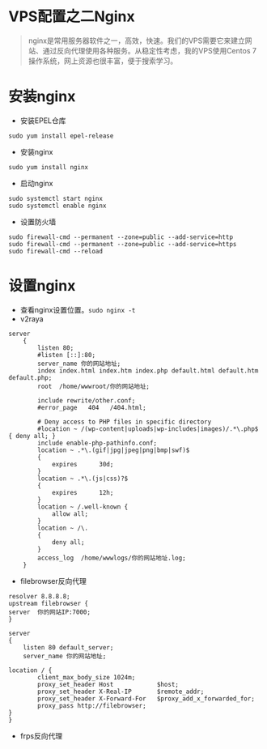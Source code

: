 # VPS配置之二Nginx

>nginx是常用服务器软件之一，高效，快速。我们的VPS需要它来建立网站、通过反向代理使用各种服务。从稳定性考虑，我的VPS使用Centos 7操作系统，网上资源也很丰富，便于搜索学习。

# 安装nginx
* 安装EPEL仓库
```
sudo yum install epel-release
```
* 安装nginx
```
sudo yum install nginx
```
* 启动nginx
```
sudo systemctl start nginx
sudo systemctl enable nginx
```
* 设置防火墙
```
sudo firewall-cmd --permanent --zone=public --add-service=http 
sudo firewall-cmd --permanent --zone=public --add-service=https
sudo firewall-cmd --reload
```
# 设置nginx
* 查看nginx设置位置。`sudo nginx -t`
* v2raya
```
server
    {
        listen 80;
        #listen [::]:80;
        server_name 你的网站地址;
        index index.html index.htm index.php default.html default.htm default.php;
        root  /home/wwwroot/你的网站地址;

        include rewrite/other.conf;
        #error_page   404   /404.html;

        # Deny access to PHP files in specific directory
        #location ~ /(wp-content|uploads|wp-includes|images)/.*\.php$ { deny all; }
        include enable-php-pathinfo.conf;
        location ~ .*\.(gif|jpg|jpeg|png|bmp|swf)$
        {
            expires      30d;
        }
        location ~ .*\.(js|css)?$
        {
            expires      12h;
        }
        location ~ /.well-known {
            allow all;
        }
        location ~ /\.
        {
            deny all;
        }
        access_log  /home/wwwlogs/你的网站地址.log;
    }

```
* filebrowser反向代理
```
resolver 8.8.8.8;
upstream filebrowser {
server  你的网站IP:7000;
}

server
{
    listen 80 default_server;
    server_name 你的网站地址;

location / {
        client_max_body_size 1024m;
        proxy_set_header Host            $host;
        proxy_set_header X-Real-IP       $remote_addr;
        proxy_set_header X-Forward-For   $proxy_add_x_forwarded_for;
        proxy_pass http://filebrowser;
}
}
```
* frps反向代理
```

```

